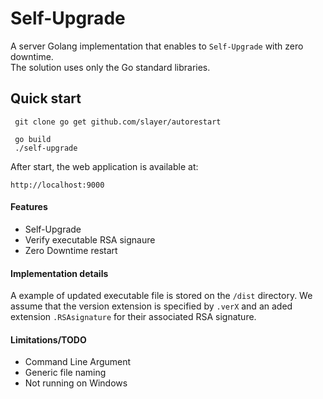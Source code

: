 # Self-Upgrade

A server Golang implementation that enables to `Self-Upgrade` with zero downtime.  
The solution uses only the Go standard libraries.

## Quick start
```
 git clone go get github.com/slayer/autorestart
 
 go build
 ./self-upgrade 

```

After start, the web application is available at:
```
http://localhost:9000
```

#### Features
- Self-Upgrade
- Verify executable RSA signaure
- Zero Downtime restart

#### Implementation details

A example of updated executable file is stored on the `/dist` directory. We assume that the version extension is specified by `.verX` and an aded extension `.RSAsignature` for their associated RSA signature.

#### Limitations/TODO

- Command Line Argument
- Generic file naming
- Not running on Windows








